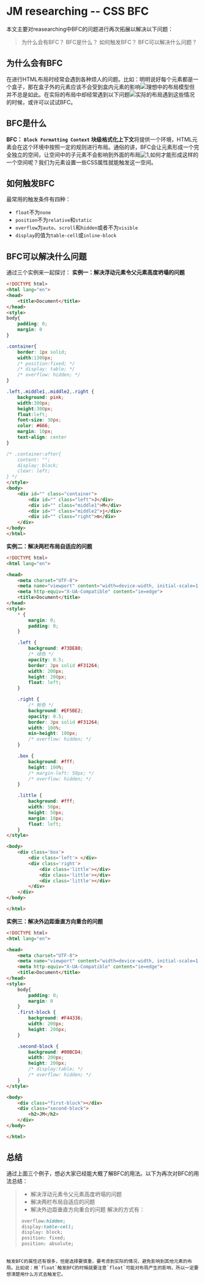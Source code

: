 # JM researching -- CSS BFC
本文主要对reasearching中BFC的问题进行再次拓展以解决以下问题：
> 为什么会有BFC？
> BFC是什么？
> 如何触发BFC？
> BFC可以解决什么问题？


## 为什么会有BFC
在进行HTML布局时经常会遇到各种烦人的问题。比如：明明说好每个元素都是一个盒子，那在盒子外的元素应该不会受到盒内元素的影响![理想中的布局模型](./image/layout.png)但并不总是如此。在实际的布局中却经常遇到以下问题![实际的布局](./image/error.png)遇到这些情况的时候，或许可以试试BFC。
## BFC是什么
**BFC：** **`Block Formatting Context`** **块级格式化上下文**将提供一个环境，HTML元素会在这个环境中按照一定的规则进行布局。通俗的讲，BFC会让元素形成一个完全独立的空间，让空间中的子元素不会影响到外面的布局![1](./image/1.png),如何才能形成这样的一个空间呢？我们为元素设置一些CSS属性就能触发这一空间。


## 如何触发BFC
最常用的触发条件有四种：
- `float`不为`none`
- `position`不为`relative`和`static`
- `overflow`为`auto`、`scroll`和`hidden`或者不为`visible`
- `display`的值为`table-cell`或`inline-block`


## BFC可以解决什么问题
通过三个实例来一起探讨：
**实例一：解决浮动元素令父元素高度坍塌的问题**
```html
<!DOCTYPE html>
<html lang="en">
<head>
    <title>Document</title>
</head>
<style>
body{
    padding: 0;
    margin: 0
}

.container{
    border: 1px solid;
    width:1300px;
    /* position:fixed; */
    /* display: table; */
    /* overflow: hidden; */
}

.left,.middle1,.middle2,.right {
    background: pink;
    width:300px;
    height:300px;
    float:left;
    font-size: 30px;
    color: #666;
    margin: 10px;
    text-align: center
}

/* .container:after{
    content: "";
    display: block;
    clear: left;
} */
</style>
<body>
    <div id="" class="container">
        <div id="" class="left">J</div>
        <div id="" class="middle1">M</div>
        <div id="" class="middle2">j</div>
        <div id="" class="right">m</div>
    </div>
</body>
</html>
```

**实例二：解决两栏布局自适应的问题**
```html
<!DOCTYPE html>
<html lang="en">

<head>
    <meta charset="UTF-8">
    <meta name="viewport" content="width=device-width, initial-scale=1.0">
    <meta http-equiv="X-UA-Compatible" content="ie=edge">
    <title>Document</title>
</head>
<style>
    * {
        margin: 0;
        padding: 0;
    }

    .left {
        background: #73DE80;
        /* 绿色 */
        opacity: 0.5;
        border: 3px solid #F31264;
        width: 200px;
        height: 200px;
        float: left;
    }

    .right {
        /* 粉色 */
        background: #EF5BE2;
        opacity: 0.5;
        border: 3px solid #F31264;
        width: 100%;
        min-height: 100px;
        /* overflow: hidden; */
    }

    .box {
        background: #fff;
        height: 100%;
        /* margin-left: 50px; */
        /* overflow: hidden; */
    }

    .little {
        background: #fff;
        width: 50px;
        height: 50px;
        margin: 10px;
        float: left;
    }
</style>

<body>
    <div class='box'>
        <div class='left'> </div>
        <div class='right'>
            <div class='little'></div>
            <div class='little'></div>
            <div class='little'></div>
        </div>
    </div>
</body>

</html>
```
**实例三：解决外边距垂直方向重合的问题**
```html
<!DOCTYPE html>
<html lang="en">

<head>
    <meta charset="UTF-8">
    <meta name="viewport" content="width=device-width, initial-scale=1.0">
    <meta http-equiv="X-UA-Compatible" content="ie=edge">
    <title>Document</title>
</head>
<style>
    body{
        padding: 0;
        margin: 0
    }
    .first-block {
        background: #F44336;
        width: 200px;
        height: 200px;
    }

    .second-block {
        background: #00BCD4;
        width: 200px;
        height: 200px;
        /* display:table; */
        /* overflow: hidden; */
    }
</style>

<body>
    <div class="first-block"></div>
    <div class="second-block">
        <h2>JM</h2>
    </div>
</body>

</html>
```

## 总结
通过上面三个例子，想必大家已经能大概了解BFC的用法。以下为再次对BFC的用法总结：
> - 解决浮动元素令父元素高度坍塌的问题
> - 解决两栏布局自适应的问题
> - 解决外边距垂直方向重合的问题
>解决的方式有：
>```css
> overflow:hidden;
> display:table-cell;
> display: block;
> position: fixed;
> position: absolute;
```

触发BFC的属性还有很多，但是选择要慎重，要考虑到实际的情况，避免影响到其他元素的布局。比如说：用`float`触发BFC的时候就要注意`float`可能对布局产生的影响，所以一定要想清楚用什么方式去触发它。